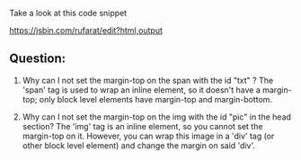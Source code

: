 Take a look at this code snippet

  https://jsbin.com/rufarat/edit?html,output

## Question: 

1. Why can I not set the margin-top on the span with the id "txt" ? 
      The 'span' tag is used to wrap an inline element, so it doesn't have a margin-top; only block level elements have margin-top and margin-bottom.

2. Why can I not set the margin-top on the img with the id "pic" in the head section?
      The 'img' tag is an inline element, so you cannot set the margin-top on it. However, you can wrap this image in a 'div' tag (or other block level element) and change the margin on said 'div'.